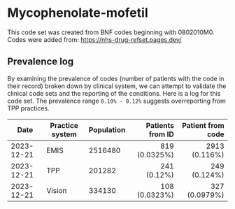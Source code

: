 # Mycophenolate-mofetil

This code set was created from BNF codes beginning with 0802010M0. Codes were added from: https://nhs-drug-refset.pages.dev/

## Prevalence log

By examining the prevalence of codes (number of patients with the code in their record) broken down by clinical system, we can attempt to validate the clinical code sets and the reporting of the conditions. Here is a log for this code set. The prevalence range `0.10% - 0.12%` suggests overreporting from TPP practices.


| Date       | Practice system | Population | Patients from ID | Patient from code |
| ---------- | --------------- | ---------- | ---------------: | ----------------: |
| 2023-12-21 | EMIS | 2516480 | 819 (0.0325%) | 2913 (0.116%) | 
| 2023-12-21 | TPP | 201282 | 241 (0.12%) | 249 (0.124%) | 
| 2023-12-21 | Vision | 334130 | 108 (0.0323%) | 327 (0.0979%) | 